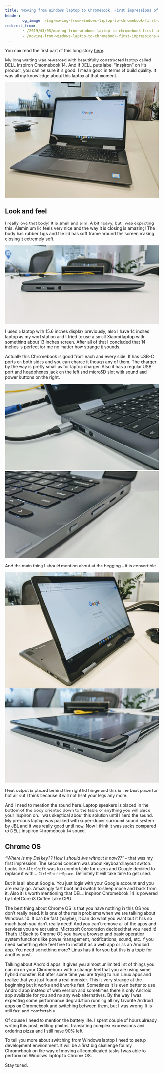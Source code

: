```yaml
---
title: 'Moving from Windows laptop to Chromebook. First impressions of DELL Inspiron Chromebook 14'
header:
        og_image: /img/moving-from-windows-laptop-to-chromebook-first-impressions-of-dell-inspiron-chromebook-14/0001.jpg
redirect_from:
        - /2019/03/05/moving-from-windows-laptop-to-chromebook-first-impressions-of-dell-inspiron-chromebook-14
        - /moving-from-windows-laptop-to-chromebook-first-impressions-of-dell-inspiron-chromebook-14
---
```


You can read the first part of this long story [here](/moving-from-windows-laptop-to-chromebook-the-introduction).

My long waiting was rewarded with beautifully constructed laptop called DELL Inspiron Chromebook 14. And if DELL puts label “Inspiron” on it’s product, you can be sure it is good. I mean good in terms of build quality. It was all my knowledge about this laptop at that moment.

![image](/img/moving-from-windows-laptop-to-chromebook-first-impressions-of-dell-inspiron-chromebook-14/IMG_20190307_144609-1024x768.jpg)

## Look and feel

I really love that body! It is small and slim. A bit heavy, but I was expecting this. Aluminium lid feels very nice and the way it is closing is amazing! The body has rubber lugs and the lid has soft frame around the screen making closing it extremely soft.

![image](/img/moving-from-windows-laptop-to-chromebook-first-impressions-of-dell-inspiron-chromebook-14/IMG_20190307_144346.jpg)

I used a laptop with 15.6 inches display previously, also I have 14 inches laptop as my workstation and I tried to use a small Xiaomi laptop with something about 13 inches screen. After all of that I concluded that 14 inches is perfect for me no matter how strange it sounds.

Actually this Chromebook is good from each and every side. It has USB-C ports on both sides and you can charge it though any of them. The charger by the way is pretty small as for laptop charger. Also it has a regular USB port and headphones jack on the left and microSD slot with sound and power buttons on the right.

![image](/img/moving-from-windows-laptop-to-chromebook-first-impressions-of-dell-inspiron-chromebook-14/IMG_20190307_144219.jpg)
![image](/img/moving-from-windows-laptop-to-chromebook-first-impressions-of-dell-inspiron-chromebook-14/IMG_20190307_144227.jpg)

And the main thing I should mention about at the begging – it is convertible.

![image](/img/moving-from-windows-laptop-to-chromebook-first-impressions-of-dell-inspiron-chromebook-14/IMG_20190307_144445.jpg)
![image](/img/moving-from-windows-laptop-to-chromebook-first-impressions-of-dell-inspiron-chromebook-14/0001.jpg)

Heat output is placed behind the right lid hinge and this is the best place for hot air out I think because it will not heat your legs any more.

And I need to mention the sound here. Laptop speakers is placed in the bottom of the body oriented down to the table or anything you will place your Inspiron on. I was skeptical about this solution until I herd the sound. My previous laptop was packed with super-duper surround sound system by JBL and it was really good until now. Now I think it was sucks compared to DELL Inspiron Chromebook 14 sound.

## Chrome OS

_“Where is my Del key?? How I should live without it now??”_ – that was my first impression. The second concern was about keyboard layout switch. Looks like `Alt+Shift` was too comfortable for users and Google decided to replace it with… `Ctrl+Shift+Space`. Definitely It will take time to get used.

But it is all about Google. You just login with your Google account and you are ready go. Amazingly fast boot and switch to sleep mode and back from it. Also it is worth mentioning that DELL Inspiron Chromebook 14 is powered by Intel Core i3 Coffee Lake CPU.

The best thing about Chrome OS is that you have nothing in this OS you don’t really need. It is one of the main problems when we are talking about Windows 10. It can be fast (maybe), it can do what you want but it has so much trash you don’t really need! And you can’t remove all of the apps and services you are not using. Microsoft Corporation decided that you need it! That’s it! Back to Chrome OS you have a browser and basic operation system functions like power management, notifications, sound, etc. If you need something else feel free to install it as a web app or as an Android app. You need something more? Linux has it for you but this is a topic for another post.

Talking about Android apps. It gives you almost unlimited list of things you can do on your Chromebook with a strange feel that you are using some hybrid monster. But after some time you are trying to run Linux apps and realize that you just found a real monster. This is very strange at the beginning but it works and it works fast. Sometimes it is even better to use Android app instead of web version and sometimes there is only Android app available for you and no any web alternatives. By the way I was expecting some performance degradation running all my favorite Android apps on Chromebook and switching between them, but I was wrong. It is still fast and comfortable.

Of course I need to mention the battery life. I spent couple of hours already writing this post, editing photos, translating complex expressions and ordering pizza and I still have 90% left.

To tell you more about switching from Windows laptop I need to setup development environment. It will be a first big challenge for my Chromebook on the way of moving all complicated tasks I was able to perform on Windows laptop to Chrome OS.

Stay tuned.